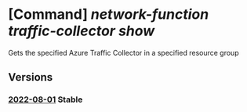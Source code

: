 # [Command] _network-function traffic-collector show_

Gets the specified Azure Traffic Collector in a specified resource group

## Versions

### [2022-08-01](/Resources/mgmt-plane/L3N1YnNjcmlwdGlvbnMve30vcmVzb3VyY2Vncm91cHMve30vcHJvdmlkZXJzL21pY3Jvc29mdC5uZXR3b3JrZnVuY3Rpb24vYXp1cmV0cmFmZmljY29sbGVjdG9ycy97fQ==/2022-08-01.xml) **Stable**

<!-- mgmt-plane /subscriptions/{}/resourcegroups/{}/providers/microsoft.networkfunction/azuretrafficcollectors/{} 2022-08-01 -->
